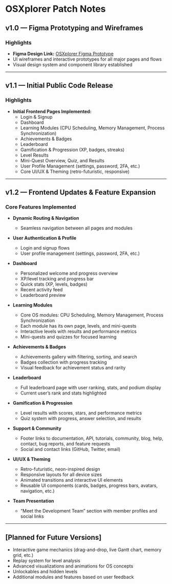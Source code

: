 # OSXplorer Patch Notes

## v1.0 — Figma Prototyping and Wireframes

### Highlights
- **Figma Design Link:** [OSXplorer Figma Prototype](https://www.figma.com/design/OwLRJ0w3erU7oMqbhKnOZF/OSXplorer?m=auto&t=fNs12lJW3G5cwGlw-6)
- UI wireframes and interactive prototypes for all major pages and flows
- Visual design system and component library established

---

## v1.1 — Initial Public Code Release

### Highlights
- **Initial Frontend Pages Implemented:**
  - Login & Signup
  - Dashboard
  - Learning Modules (CPU Scheduling, Memory Management, Process Synchronization)
  - Achievements & Badges
  - Leaderboard
  - Gamification & Progression (XP, badges, streaks)
  - Level Results
  - Mini-Quest Overview, Quiz, and Results
  - User Profile Management (settings, password, 2FA, etc.)
  - Core UI/UX & Theming (retro-futuristic, responsive)

---

## v1.2 — Frontend Updates & Feature Expansion

### Core Features Implemented

- **Dynamic Routing & Navigation**
  - Seamless navigation between all pages and modules

- **User Authentication & Profile**
  - Login and signup flows
  - User profile management (settings, password, 2FA, etc.)

- **Dashboard**
  - Personalized welcome and progress overview
  - XP/level tracking and progress bar
  - Quick stats (XP, levels, badges)
  - Recent activity feed
  - Leaderboard preview

- **Learning Modules**
  - Core OS modules: CPU Scheduling, Memory Management, Process Synchronization
  - Each module has its own page, levels, and mini-quests
  - Interactive levels with results and performance metrics
  - Mini-quests and quizzes for focused learning

- **Achievements & Badges**
  - Achievements gallery with filtering, sorting, and search
  - Badges collection with progress tracking
  - Visual feedback for achievement status and rarity

- **Leaderboard**
  - Full leaderboard page with user ranking, stats, and podium display
  - Current user’s rank and stats highlighted

- **Gamification & Progression**
  - Level results with scores, stars, and performance metrics
  - Quiz system with progress, answer selection, and results

- **Support & Community**
  - Footer links to documentation, API, tutorials, community, blog, help, contact, bug reports, and feature requests
  - Social and contact links (GitHub, Twitter, email)

- **UI/UX & Theming**
  - Retro-futuristic, neon-inspired design
  - Responsive layouts for all device sizes
  - Animated transitions and interactive UI elements
  - Reusable UI components (cards, badges, progress bars, avatars, navigation, etc.)

- **Team Presentation**
  - “Meet the Development Team” section with member profiles and social links

---

## [Planned for Future Versions]
- Interactive game mechanics (drag-and-drop, live Gantt chart, memory grid, etc.)
- Replay system for level analysis
- Advanced visualizations and animations for OS concepts
- Unlockables and hidden levels
- Additional modules and features based on user feedback 